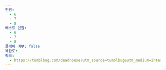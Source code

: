 ```yaml
---
인원:
  - 6
  - 7
  - 8
베스트 인원:
  - 6
  - 7
  - 8
플레이 여부: false
복잡도: 
링크:
  - https://tumblbug.com/deadhouse?utm_source=tumblbug&utm_medium=internal&utm_campaign=%ED%85%80%EB%B8%94%EB%B2%85/%EB%A9%94%EC%9D%B8/%EB%B0%B0%EB%84%88
---
```

